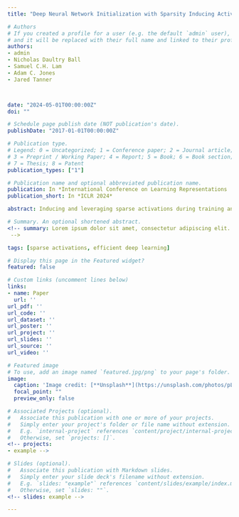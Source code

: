 ```yaml
---
title: "Deep Neural Network Initialization with Sparsity Inducing Activations"

# Authors
# If you created a profile for a user (e.g. the default `admin` user), write the username (folder name) here
# and it will be replaced with their full name and linked to their profile.
authors:
- admin
- Nicholas Daultry Ball
- Samuel C.H. Lam
- Adam C. Jones
- Jared Tanner



date: "2024-05-01T00:00:00Z"
doi: ""

# Schedule page publish date (NOT publication's date).
publishDate: "2017-01-01T00:00:00Z"

# Publication type.
# Legend: 0 = Uncategorized; 1 = Conference paper; 2 = Journal article;
# 3 = Preprint / Working Paper; 4 = Report; 5 = Book; 6 = Book section;
# 7 = Thesis; 8 = Patent
publication_types: ["1"]

# Publication name and optional abbreviated publication name.
publication: In *International Conference on Learning Representations  (ICLR) 2024*
publication_short: In *ICLR 2024*

abstract: Inducing and leveraging sparse activations during training and inference is a promising avenue for improving the computational efficiency of deep networks, which is increasingly important as network sizes continue to grow and their application becomes more widespread.  Here we use the large width Gaussian process limit to analyze the behaviour, at random initialization, of nonlinear activations that induce sparsity in the hidden outputs.  A previously unreported form of training instability is proven for arguably two of the most natural candidates for hidden layer sparsification; those being a shifted ReLU ($\phi(x)=\max(0, x-\tau)$ for $\tau\ge 0$) and soft thresholding ($\phi(x)=0$ for $|x|\le\tau$ and $x-\text{sign}(x)\tau$ for $|x|>\tau$).  We show that this instability is overcome by clipping the nonlinear activation magnitude, at a level prescribed by the shape of the associated Gaussian process variance map. Numerical experiments verify the theory and show that the proposed magnitude clipped sparsifying activations can be trained with training and test fractional sparsity as high as 85\% while retaining close to full accuracy.

# Summary. An optional shortened abstract.
<!-- summary: Lorem ipsum dolor sit amet, consectetur adipiscing elit. Duis posuere tellus ac convallis placerat. Proin tincidunt magna sed ex sollicitudin condimentum.
 -->

tags: [sparse activations, efficient deep learning]

# Display this page in the Featured widget?
featured: false

# Custom links (uncomment lines below)
links:
- name: Paper
  url: ''
url_pdf: ''
url_code: ''
url_dataset: ''
url_poster: ''
url_project: ''
url_slides: ''
url_source: ''
url_video: ''

# Featured image
# To use, add an image named `featured.jpg/png` to your page's folder.
image:
  caption: 'Image credit: [**Unsplash**](https://unsplash.com/photos/pLCdAaMFLTE)'
  focal_point: ""
  preview_only: false

# Associated Projects (optional).
#   Associate this publication with one or more of your projects.
#   Simply enter your project's folder or file name without extension.
#   E.g. `internal-project` references `content/project/internal-project/index.md`.
#   Otherwise, set `projects: []`.
<!-- projects:
- example -->

# Slides (optional).
#   Associate this publication with Markdown slides.
#   Simply enter your slide deck's filename without extension.
#   E.g. `slides: "example"` references `content/slides/example/index.md`.
#   Otherwise, set `slides: ""`.
<!-- slides: example -->

---
```


<!-- {{% callout note %}}
Click the *Cite* button above to demo the feature to enable visitors to import publication metadata into their reference management software.
{{% /callout %}}

{{% callout note %}}
Create your slides in Markdown - click the *Slides* button to check out the example.
{{% /callout %}}

Supplementary notes can be added here, including [code, math, and images](https://wowchemy.com/docs/writing-markdown-latex/). -->
